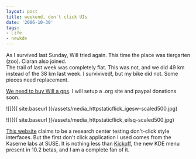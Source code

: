 ```yaml
---
layout: post
title: weekend, don't click UIs
date: '2006-10-30'
tags:
- Life
- newkde
---
```


As I survived last Sunday, Will tried again. This time the place was tiergarten (zoo). Ciaran also joined.  
The trail of last week was completely flat. This was not, and we did 49 km instead of the 38 km last week. I survivived!, but my bike did not. Some pieces need replacement.

[We need to buy Will a gps][3]. I will setup a .org site and paypal donations soon.

 ![]({{ site.baseurl }}/assets/media_httpstaticflick_igesw-scaled500.jpg)

 ![]({{ site.baseurl }}/assets/media_httpstaticflick_eilsq-scaled500.jpg)

[This website][1] claims to be a research center testing don't-click style interfaces. But the first don't click application I used comes from the Kaserne labs at SUSE. It is nothing less than [Kickoff][2], the new KDE menu present in 10.2 betas, and I am a complete fan of it.

[1]: http://www.dontclick.it/  
 [2]: http://home.kde.org/~binner/kickoff/sneak_preview.html  
 [3]: http://www.flickr.com/photos/duncanmac-vicar/282398548/

